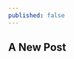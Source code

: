 ```yaml
---
published: false
---
```

## A New Post

<script src="https://gist.github.com/tushar-sharma/5b65da231be6d7d4de3ee4cc2a5e0d10.js?file=FrequencySort.java"></script>
